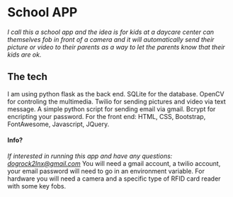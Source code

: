 # School APP
*I call this a school app and the idea is for kids at a daycare center can themselves fob in front of a camera and it 
will automatically send their picture or video to their parents as a way to let the parents know that their kids are ok.*
## The tech
I am using python flask as the back end. SQLite for the database. OpenCV for controling the multimedia. Twilio for sending
pictures and video via text message. A simple python script for sending email via gmail. Bcrypt for encripting your password.
For the front end: HTML, CSS, Bootstrap, FontAwesome, Javascript, JQuery.
#### Info?
*If interested in running this app and have any questions: dogrock2lnx@gmail.com*
You will need a gmail account, a twilio account, your email password will need to go in an environment variable.
For hardware you will need a camera and a specific type of RFID card reader with some key fobs.
